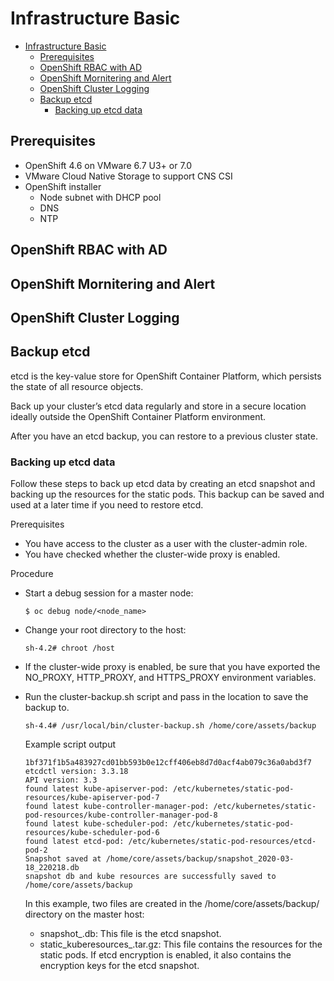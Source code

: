 # Infrastructure Basic

<!-- TOC -->

- [Infrastructure Basic](#infrastructure-basic)
  - [Prerequisites](#prerequisites)
  - [OpenShift RBAC with AD](#openshift-rbac-with-ad)
  - [OpenShift Mornitering and Alert](#openshift-mornitering-and-alert)
  - [OpenShift Cluster Logging](#openshift-cluster-logging)
  - [Backup etcd](#backup-etcd)
    - [Backing up etcd data](#backing-up-etcd-data)

<!-- /TOC -->

## Prerequisites
- OpenShift 4.6 on VMware 6.7 U3+ or 7.0
- VMware Cloud Native Storage to support CNS CSI
- OpenShift installer
  - Node subnet with DHCP pool
  - DNS
  - NTP

## OpenShift RBAC with AD

## OpenShift Mornitering and Alert

## OpenShift Cluster Logging

## Backup etcd

etcd is the key-value store for OpenShift Container Platform, which persists the state of all resource objects.

Back up your cluster’s etcd data regularly and store in a secure location ideally outside the OpenShift Container Platform environment.

After you have an etcd backup, you can restore to a previous cluster state.

### Backing up etcd data

Follow these steps to back up etcd data by creating an etcd snapshot and backing up the resources for the static pods. This backup can be saved and used at a later time if you need to restore etcd.

Prerequisites
- You have access to the cluster as a user with the cluster-admin role.
- You have checked whether the cluster-wide proxy is enabled.

Procedure
- Start a debug session for a master node:
  ```
  $ oc debug node/<node_name>
  ```
- Change your root directory to the host:
  ```
  sh-4.2# chroot /host
  ```
- If the cluster-wide proxy is enabled, be sure that you have exported the NO_PROXY, HTTP_PROXY, and HTTPS_PROXY environment variables.
- Run the cluster-backup.sh script and pass in the location to save the backup to.
  ```
  sh-4.4# /usr/local/bin/cluster-backup.sh /home/core/assets/backup
  ```

  Example script output
  ```
  1bf371f1b5a483927cd01bb593b0e12cff406eb8d7d0acf4ab079c36a0abd3f7
  etcdctl version: 3.3.18
  API version: 3.3
  found latest kube-apiserver-pod: /etc/kubernetes/static-pod-resources/kube-apiserver-pod-7
  found latest kube-controller-manager-pod: /etc/kubernetes/static-pod-resources/kube-controller-manager-pod-8
  found latest kube-scheduler-pod: /etc/kubernetes/static-pod-resources/kube-scheduler-pod-6
  found latest etcd-pod: /etc/kubernetes/static-pod-resources/etcd-pod-2
  Snapshot saved at /home/core/assets/backup/snapshot_2020-03-18_220218.db
  snapshot db and kube resources are successfully saved to /home/core/assets/backup
  ```

  In this example, two files are created in the /home/core/assets/backup/ directory on the master host:

  - snapshot_<datetimestamp>.db: This file is the etcd snapshot.
  - static_kuberesources_<datetimestamp>.tar.gz: This file contains the resources for the static pods. If etcd encryption is enabled, it also contains the encryption keys for the etcd snapshot.
